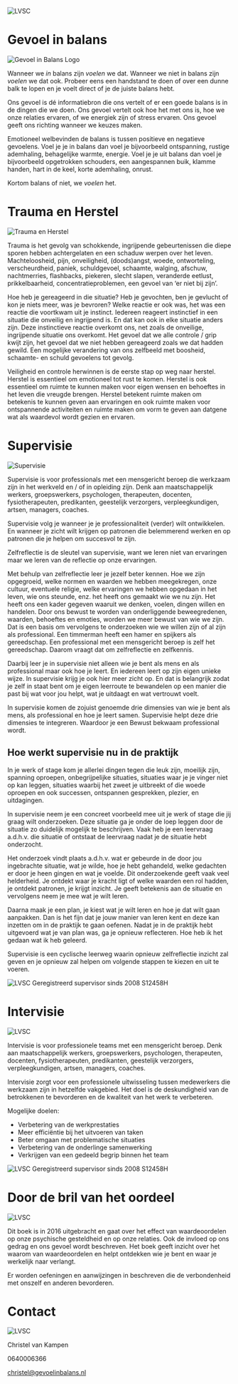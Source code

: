 ![LVSC](/assets/img/Afbeelding7.jpg)

# Gevoel in balans

![Gevoel in Balans Logo](/assets/img/Afbeelding1.png)

Wanneer we *in* balans zijn *voelen* we dat. Wanneer we niet in balans zijn *voelen* we dat ook. Probeer eens een handstand te doen of over een dunne balk te lopen en je voelt direct of je de juiste balans hebt.

Ons gevoel is dé informatiebron die ons vertelt of er een goede balans is in de dingen die we doen. Ons gevoel vertelt ook hoe het met ons is, hoe we onze relaties ervaren, of we energiek zijn of stress ervaren. Ons gevoel geeft ons richting wanneer we keuzes maken.

Emotioneel welbevinden de balans is tussen positieve en negatieve gevoelens.
Voel je je in balans dan voel je bijvoorbeeld ontspanning, rustige ademhaling, behagelijke warmte, energie.
Voel je je uit balans dan voel je bijvoorbeeld opgetrokken schouders, een aangespannen buik, klamme handen, hart in de keel, korte ademhaling, onrust.

Kortom balans of niet, we *voelen* het.

# Trauma en Herstel

![Trauma en Herstel](/assets/img/Afbeelding2.jpg)

Trauma is het gevolg van schokkende, ingrijpende gebeurtenissen die diepe sporen hebben achtergelaten en een schaduw werpen over het leven. Machteloosheid, pijn, onveiligheid, (doods)angst, woede, ontworteling, verscheurdheid, paniek, schuldgevoel, schaamte, walging, afschuw, nachtmerries, flashbacks, piekeren, slecht slapen, veranderde eetlust, prikkelbaarheid, concentratieproblemen, een gevoel van ‘er niet bij zijn’.

Hoe heb je gereageerd in die situatie? Heb je gevochten, ben je gevlucht of kon je niets meer, was je bevroren? Welke reactie er ook was, het was een reactie die voortkwam uit je instinct. Iedereen reageert instinctief in een situatie die onveilig en ingrijpend is. En dat kan ook in elke situatie anders zijn. Deze instinctieve reactie overkomt ons, net zoals de onveilige, ingrijpende situatie ons overkomt. Het gevoel dat we alle controle / grip kwijt zijn, het gevoel dat we niet hebben gereageerd zoals we dat hadden gewild. Een mogelijke verandering van ons zelfbeeld met boosheid, schaamte- en schuld gevoelens tot gevolg.

Veiligheid en controle herwinnen is de eerste stap op weg naar herstel. Herstel is essentieel om emotioneel tot rust te komen. Herstel is ook essentieel om ruimte te kunnen maken voor eigen wensen en behoeftes in het leven die vreugde brengen. Herstel betekent ruimte maken om betekenis te kunnen geven aan ervaringen en ook ruimte maken voor ontspannende activiteiten en ruimte maken om vorm te geven aan datgene wat als waardevol wordt gezien en ervaren.  

# Supervisie

![Supervisie](/assets/img/Afbeelding3.png)

Supervisie is voor professionals met een mensgericht beroep die werkzaam zijn in het werkveld en / of in opleiding zijn. Denk aan maatschappelijk werkers, groepswerkers, psychologen, therapeuten, docenten, fysiotherapeuten, predikanten, geestelijk verzorgers, verpleegkundigen, artsen, managers, coaches.

Supervisie volg je wanneer je je professionaliteit (verder) wilt ontwikkelen. En wanneer je zicht wilt krijgen op patronen die belemmerend werken en op patronen die je helpen om succesvol te zijn.

Zelfreflectie is de sleutel van supervisie, want we leren niet van ervaringen maar we leren van de reflectie op onze ervaringen.

Met behulp van zelfreflectie leer je jezelf beter kennen. Hoe we zijn opgegroeid, welke normen en waarden we hebben meegekregen, onze cultuur, eventuele religie, welke ervaringen we hebben opgedaan in het leven, wie ons steunde, enz. het heeft ons gemaakt wie we nu zijn. Het heeft ons een kader gegeven waaruit we denken, voelen, dingen willen en handelen. Door ons bewust te worden van onderliggende beweegredenen, waarden, behoeftes en emoties, worden we meer bewust van wie we zijn. Dat is een basis om vervolgens te onderzoeken wie we willen zijn of al zijn als professional. Een timmerman heeft een hamer en spijkers als gereedschap. Een professional met een mensgericht beroep is zelf het gereedschap. Daarom vraagt dat om zelfreflectie en zelfkennis.

Daarbij leer je in supervisie niet alleen wie je bent als mens en als professional maar ook hoe je leert.  En iedereen leert op zijn eigen unieke wijze. In supervisie krijg je ook hier meer zicht op. En dat is belangrijk zodat je zelf in staat bent om je eigen leerroute te bewandelen op een manier die past bij wat voor jou helpt, wat je uitdaagt en wat vertrouwt voelt.

In supervisie komen de zojuist genoemde drie dimensies van wie je bent als mens, als professional en hoe je leert samen. Supervisie helpt deze drie dimensies te integreren. Waardoor je een Bewust bekwaam professional wordt.

## Hoe werkt supervisie nu in de praktijk

In je werk of stage kom je allerlei dingen tegen die leuk zijn, moeilijk zijn, spanning oproepen, onbegrijpelijke situaties, situaties waar je je vinger niet op kan leggen, situaties waarbij het zweet je uitbreekt of die woede oproepen en ook successen, ontspannen gesprekken, plezier, en uitdagingen.

In supervisie neem je een concreet voorbeeld mee uit je werk of stage die jij graag wilt onderzoeken. Deze situatie ga je onder de loep leggen door de situatie zo duidelijk mogelijk te beschrijven. Vaak heb je een leervraag a.d.h.v. die situatie of ontstaat de leervraag nadat je de situatie hebt onderzocht.

Het onderzoek vindt plaats a.d.h.v. wat er gebeurde in de door jou ingebrachte situatie, wat je wilde, hoe je hebt gehandeld, welke gedachten er door je heen gingen en wat je voelde. Dit onderzoekende geeft vaak veel helderheid. Je ontdekt waar je kracht ligt of welke waarden een rol hadden, je ontdekt patronen, je krijgt inzicht. Je geeft betekenis aan de situatie en vervolgens neem je mee wat je wilt leren.

Daarna maak je een plan, je kiest wat je wilt leren en hoe je dat wilt gaan aanpakken. Dan is het fijn dat je jouw manier van leren kent en deze kan inzetten om in de praktijk te gaan oefenen. Nadat je in de praktijk hebt uitgevoerd wat je van plan was, ga je opnieuw reflecteren. Hoe heb ik het gedaan wat ik heb geleerd.

Supervisie is een cyclische leerweg waarin opnieuw zelfreflectie inzicht zal geven en je opnieuw zal helpen om volgende stappen te kiezen en uit te voeren.

![LVSC](/assets/img/Afbeelding4.png) Geregistreerd supervisor sinds 2008 S12458H

# Intervisie

![LVSC](/assets/img/Afbeelding5.jpg)

Intervisie is voor professionele teams met een mensgericht beroep. Denk aan maatschappelijk werkers, groepswerkers, psychologen, therapeuten, docenten, fysiotherapeuten, predikanten, geestelijk verzorgers, verpleegkundigen, artsen, managers, coaches.

Intervisie zorgt voor een professionele uitwisseling tussen medewerkers die werkzaam zijn in hetzelfde vakgebied. Het doel is de deskundigheid van de betrokkenen te bevorderen en de kwaliteit van het werk te verbeteren.  

Mogelijke doelen:

-	Verbetering van de werkprestaties
-	Meer efficiëntie bij het uitvoeren van taken
-	Beter omgaan met problematische situaties
-	Verbetering van de onderlinge samenwerking
-	Verkrijgen van een gedeeld begrip binnen het team

![LVSC](/assets/img/Afbeelding4.png) Geregistreerd supervisor sinds 2008 S12458H

# Door de bril van het oordeel

![LVSC](/assets/img/Afbeelding6.png)

Dit boek is in 2016 uitgebracht en gaat over het effect van waardeoordelen op onze psychische gesteldheid en op onze relaties. Ook de invloed op ons gedrag en ons gevoel wordt beschreven. Het boek geeft inzicht over het waarom van waardeoordelen en helpt ontdekken wie je bent en waar je werkelijk naar verlangt.

Er worden oefeningen en aanwijzingen in beschreven die de verbondenheid met onszelf en anderen bevorderen.

# Contact

![LVSC](/assets/img/Afbeelding8.jpg)

Christel van Kampen

0640006366

christel@gevoelinbalans.nl
